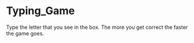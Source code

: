 # Typing_Game

Type the letter that you see in the box. The more you get correct the faster the game goes.
